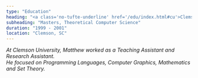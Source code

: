 ```yaml
---
type: "Education"
heading: "<a class='no-tufte-underline' href='/edu/index.html#cu'>Clemson University</a>"
subheading: "Masters, Theoretical Computer Science"
duration: "1999 - 2001"
location: "Clemson, SC"
---
```


<a class="no-tufte-underline" href="/edu/"><i class="fa fa-info-circle" aria-hidden="true"/></a> 
At Clemson University, Matthew worked as a Teaching Assistant and Research Assistant.  
He focused on Programming Languages, Computer Graphics, Mathematics and Set Theory.